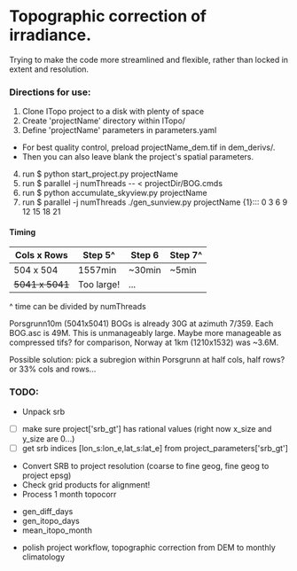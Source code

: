 # Topographic correction of irradiance.

Trying to make the code more streamlined and flexible, rather than locked 
in extent and resolution.

### Directions for use:
1. Clone ITopo project to a disk with plenty of space
2. Create 'projectName' directory within ITopo/
3. Define 'projectName' parameters in parameters.yaml
 * For best quality control, preload projectName_dem.tif in dem_derivs/. 
 * Then you can also leave blank the project's spatial parameters.
4. run $ python start_project.py projectName
5. run $ parallel -j numThreads -- < projectDir/BOG.cmds
6. run $ python accumulate_skyview.py projectName
7. run $ parallel -j numThreads ./gen_sunview.py projectName {1}::: 0 3 6 9 12 15 18 21


#### Timing
Cols x Rows | Step 5^  | Step 6 | Step 7^
----------- | -------- | ------ | -----
 504 x 504  | 1557min  | ~30min | ~5min
~~5041 x 5041~~ |Too large!|   ...  | 

^ time can be divided by numThreads

Porsgrunn10m (5041x5041) BOGs is already 30G at azimuth 7/359.  Each BOG.asc is 49M.  This is unmanageably large.
Maybe more manageable as compressed tifs? for comparison, Norway at 1km (1210x1532) was ~3.6M.

Possible solution: pick a subregion within Porsgrunn at half cols, half rows? or 33% cols and rows...



### TODO:
* Unpack srb
 - [ ] make sure project['srb_gt'] has rational values (right now x_size and y_size are 0...)
 - [ ] get srb indices [lon_s:lon_e,lat_s:lat_e] from project_parameters['srb_gt']
* Convert SRB to project resolution (coarse to fine geog, fine geog to project epsg)
* Check grid products for alignment!
* Process 1 month topocorr
 - gen_diff_days
 - gen_itopo_days
 - mean_itopo_month
* polish project workflow, topographic correction from DEM to monthly climatology